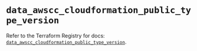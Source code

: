 # `data_awscc_cloudformation_public_type_version`

Refer to the Terraform Registry for docs: [`data_awscc_cloudformation_public_type_version`](https://registry.terraform.io/providers/hashicorp/awscc/0.70.0/docs/data-sources/cloudformation_public_type_version).
